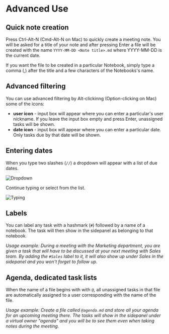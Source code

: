 # Advanced Use

## Quick note creation

Press Ctrl-Alt-N (Cmd-Alt-N on Mac) to quickly create a meeting note. You will be asked for a title of your note and 
after pressing Enter a file will be created with the name `YYYY-MM-DD <Note title>.md` where YYYY-MM-DD is the current date.

If you want the file to be created in a particular Notebook, simply type a comma (,) after the title and a few characters of the Notebooks's name.

## Advanced filtering

You can use advanced filtering by Alt-clickinng (Option-clicking on Mac) some of the icons:

- **user icon** - input box will appear where you can enter a particular's user nickname. If you leave the input box empty and press Enter, unassigned tasks will be shown.
- **date icon** - input box will appear where you can enter a particular date. Only tasks due by that date will be shown.

## Entering dates

When you type two slashes (`//`) a dropdown will appear with a list of due dates.

![Dropdown](../assets/img/docs/due_date_dropdown.png) 

Continue typing or select from the list.

![Typing](../assets/img/docs/due_date_typing.png)

## Labels

You can label any task with a hashmark (`#`) followed by a name of a notebook. The task will then show in the sidepanel as belonging to that notebook.

*Usage example: During a meeting with the Marketing department, you are given a task that will have to be discussed at your next meeting with Sales team.
By adding the `#Sales` label to it, it will also show up under Sales in the sidepanel and you won't forget to follow up.*

## Agenda, dedicated task lists

When the name of a file begins with with `@`, all unassigned tasks in that file are automatically assigned to a user corresponding with the name of the file.

*Usage example: Create a file called `@agenda.md` and store all your agenda for an upcoming meeting there. The tasks will show in the sidepanel under
a virtual owner "agenda" and you will be to see them even when taking notes during the meeting.*

